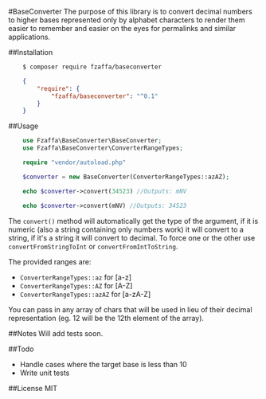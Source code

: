 #BaseConverter
The purpose of this library is to convert decimal numbers to higher bases represented only by alphabet characters to render them easier to remember and easier on the eyes for permalinks and similar applications.

##Installation
```bash
    $ composer require fzaffa/baseconverter
```

```json
    {
        "require": {
            "fzaffa/baseconverter": "^0.1"
        }
    }
```

##Usage

```php
    use Fzaffa\BaseConverter\BaseConverter;
    use Fzaffa\BaseConverter\ConverterRangeTypes;

    require "vendor/autoload.php"

    $converter = new BaseConverter(ConverterRangeTypes::azAZ);

    echo $converter->convert(34523) //Outputs: mNV

    echo $converter->convert(mNV) //Outputs: 34523
```

The `convert()` method will automatically get the type of the argument, if it is numeric (also a string containing only numbers work) it will convert to a string, if it's a string it will convert to decimal. To force one or the other use `convertFromStringToInt` or `convertFromIntToString`.

The provided ranges are:

* `ConverterRangeTypes::az` for [a-z]
* `ConverterRangeTypes::AZ` for [A-Z]
* `ConverterRangeTypes::azAZ` for [a-zA-Z]

You can pass in any array of chars that will be used in lieu of their decimal representation (eg. 12 will be the 12th element of the array).

##Notes
Will add tests soon.

##Todo

* Handle cases where the target base is less than 10
* Write unit tests

##License
MIT